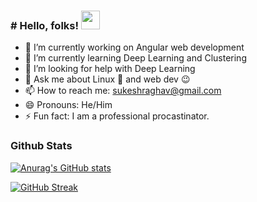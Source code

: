 ### # Hello, folks! <img src="https://raw.githubusercontent.com/MartinHeinz/MartinHeinz/master/wave.gif" width="30px">


<!--
**sukesh02/sukesh02** is a ✨ _special_ ✨ repository because its `README.md` (this file) appears on your GitHub profile.
-->

- 🔭 I’m currently working on Angular web development
- 🌱 I’m currently learning Deep Learning and Clustering
- 🤔 I’m looking for help with Deep Learning
- 💬 Ask me about Linux 🐧 and web dev 😉
- 📫 How to reach me: sukeshraghav@gmail.com
- 😄 Pronouns: He/Him
- ⚡ Fun fact: I am a professional procastinator.

### <b>Github Stats</b>
[![Anurag's GitHub stats](https://github-readme-stats.vercel.app/api?username=sukesh02&theme=monokai)](https://github.com/anuraghazra/github-readme-stats)

[![GitHub Streak](https://github-readme-streak-stats.herokuapp.com/?user=sukesh02&theme=dark)](https://git.io/streak-stats)
